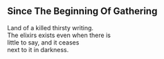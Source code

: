 Since The Beginning Of Gathering
--------------------------------
Land of a killed thirsty writing.  
The elixirs exists even when there is  
little to say, and it ceases  
next to it in darkness.  
